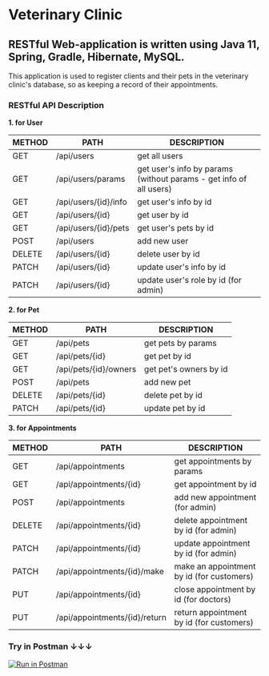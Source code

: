 # Veterinary Clinic

## RESTful Web-application is written using Java 11, Spring, Gradle, Hibernate, MySQL.
This application is used to register clients and their pets in the veterinary clinic's database, so as keeping a record of their appointments.

### RESTful API Description
**1. for User**

METHOD | PATH | DESCRIPTION
------------|-----|------------
GET | /api/users | get all users
GET | /api/users/params | get user's info by params (without params - get info of all users)
GET | /api/users/{id}/info | get user's info by id
GET | /api/users/{id} | get user by id
GET | /api/users/{id}/pets | get user's pets by id
POST | /api/users | add new user
DELETE | /api/users/{id} | delete user by id
PATCH | /api/users/{id} | update user's info by id
PATCH | /api/users/{id} | update user's role by id (for admin)

**2. for Pet**

METHOD | PATH | DESCRIPTION
------------|-----|------------
GET | /api/pets| get pets by params
GET | /api/pets/{id} | get pet by id
GET | /api/pets/{id}/owners | get pet's owners by id
POST | /api/pets | add new pet
DELETE | /api/pets/{id} | delete pet by id
PATCH | /api/pets/{id} | update pet by id

**3. for Appointments**

METHOD | PATH | DESCRIPTION
------------|-----|------------
GET | /api/appointments | get appointments by params
GET | /api/appointments/{id} | get appointment by id
POST | /api/appointments | add new appointment (for admin)
DELETE | /api/appointments/{id} | delete appointment by id (for admin)
PATCH | /api/appointments/{id} | update appointment by id (for admin)
PATCH | /api/appointments/{id}/make | make an appointment by id (for customers)
PUT | /api/appointments/{id} | close appointment by id (for doctors)
PUT | /api/appointments/{id}/return | return appointment by id (for customers)

### Try in Postman ↓↓↓
[![Run in Postman](https://run.pstmn.io/button.svg)](https://app.getpostman.com/run-collection/18923979-ec719a86-7a58-4acb-b199-0677322ac50a?action=collection%2Ffork&collection-url=entityId%3D18923979-ec719a86-7a58-4acb-b199-0677322ac50a%26entityType%3Dcollection%26workspaceId%3D5f338a47-d2e8-45a1-bbeb-7e3eeaba9b77)

